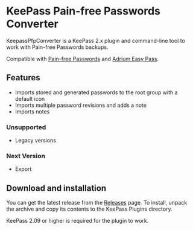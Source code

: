 # KeePass Pain-free Passwords Converter

KeepassPfpConverter is a KeePass 2.x plugin and command-line tool
to work with Pain-free Passwords backups.

Compatible with [Pain-free Passwords](https://pfp.works) and [Adrium Easy Pass](https://github.com/adrium/easypass).

## Features

* Imports stored and generated passwords to the root group with a default icon
* Imports multiple password revisions and adds a note
* Imports notes

### Unsupported

* Legacy versions

### Next Version

* Export

## Download and installation

You can get the latest release from the [Releases](https://github.com/adrium/KeepassPfpConverter/releases/latest) page. To install, unpack the archive and copy its contents to the KeePass Plugins directory.

KeePass 2.09 or higher is required for the plugin to work.
